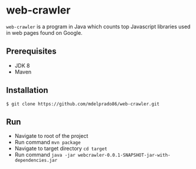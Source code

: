 # web-crawler
`web-crawler` is a program in Java which counts top Javascript libraries used in web pages found on Google.

## Prerequisites
- JDK 8
- Maven

## Installation
```
$ git clone https://github.com/mdelprado86/web-crawler.git
```

## Run
- Navigate to root of the project
- Run command `mvn package`
- Navigate to target directory `cd target`
- Run command `java -jar webcrawler-0.0.1-SNAPSHOT-jar-with-dependencies.jar`